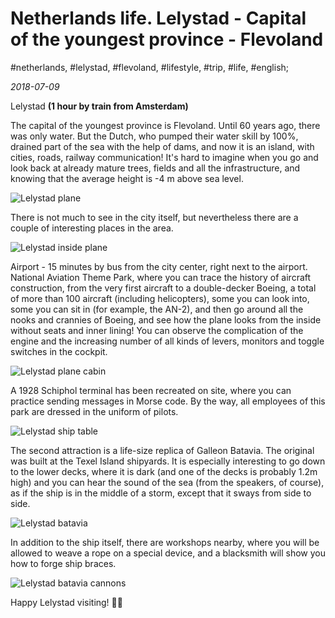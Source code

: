 # Netherlands life. Lelystad - Capital of the youngest province - Flevoland

#netherlands, #lelystad, #flevoland, #lifestyle, #trip, #life, #english;

_2018-07-09_

Lelystad **(1 hour by train from Amsterdam)**

The capital of the youngest province is Flevoland. Until 60 years ago, there was only water. But the Dutch, who pumped their water skill by 100%, drained part of the sea with the help of dams, and now it is an island, with cities, roads, railway communication! It's hard to imagine when you go and look back at already mature trees, fields and all the infrastructure, and knowing that the average height is -4 m above sea level.

![Lelystad plane](/images/netherlands-life-lelystad-capital-of-the-youngest-province-flevoland/1.jpg "Lelystad plane")

There is not much to see in the city itself, but nevertheless there are a couple of interesting places in the area.

![Lelystad inside plane](/images/netherlands-life-lelystad-capital-of-the-youngest-province-flevoland/2.jpg "Lelystad inside plane")

Airport - 15 minutes by bus from the city center, right next to the airport. National Aviation Theme Park, where you can trace the history of aircraft construction, from the very first aircraft to a double-decker Boeing, a total of more than 100 aircraft (including helicopters), some you can look into, some you can sit in (for example, the AN-2), and then go around all the nooks and crannies of Boeing, and see how the plane looks from the inside without seats and inner lining! You can observe the complication of the engine and the increasing number of all kinds of levers, monitors and toggle switches in the cockpit.

![Lelystad plane cabin](/images/netherlands-life-lelystad-capital-of-the-youngest-province-flevoland/3.jpg "Lelystad plane cabin")

A 1928 Schiphol terminal has been recreated on site, where you can practice sending messages in Morse code. By the way, all employees of this park are dressed in the uniform of pilots.

![Lelystad ship table](/images/netherlands-life-lelystad-capital-of-the-youngest-province-flevoland/4.jpg "Lelystad ship table")

The second attraction is a life-size replica of Galleon Batavia. The original was built at the Texel Island shipyards. It is especially interesting to go down to the lower decks, where it is dark (and one of the decks is probably 1.2m high) and you can hear the sound of the sea (from the speakers, of course), as if the ship is in the middle of a storm, except that it sways from side to side.

![Lelystad batavia](/images/netherlands-life-lelystad-capital-of-the-youngest-province-flevoland/5.jpg "Lelystad batavia")

In addition to the ship itself, there are workshops nearby, where you will be allowed to weave a rope on a special device, and a blacksmith will show you how to forge ship braces.

![Lelystad batavia cannons](/images/netherlands-life-lelystad-capital-of-the-youngest-province-flevoland/6.jpg "Lelystad batavia cannons")

Happy Lelystad visiting! ✌🏼
